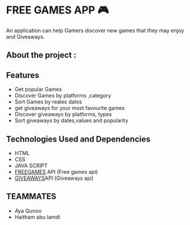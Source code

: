 # FREE GAMES APP 🎮

An application can help Gamers discover new games that they may enjoy and Giveaways.

## About the project :

## Features

- Get popular Games
- Discover Games by platforms ,category
- Sort Games by reales dates
- get giveaways for your most favourite games
- Discover giveaways by platforms, types
- Sort giveaways by dates,values and popularity

## Technologies Used and Dependencies

- HTML
- CSS
- JAVA SCRIPT
- [FREEGAMES](https://www.freetogame.com/api-doc) API (Free games api)
- [GIVEAWAYS](https://www.gamerpower.com/api-read)API (Giveaways api)


## TEAMMATES
- Aya Qunoo
- Haitham abu lamdi

